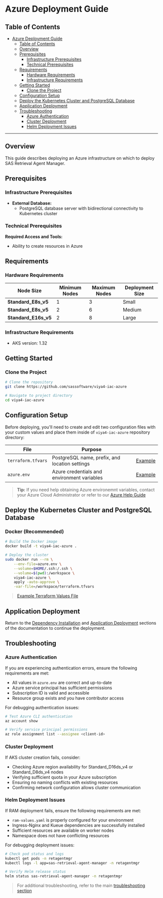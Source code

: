 # Azure Deployment Guide

## Table of Contents

- [Azure Deployment Guide](#azure-deployment-guide)
  - [Table of Contents](#table-of-contents)
  - [Overview](#overview)
  - [Prerequisites](#prerequisites)
    - [Infrastructure Prerequisites](#infrastructure-prerequisites)
    - [Technical Prerequisites](#technical-prerequisites)
  - [Requirements](#requirements)
    - [Hardware Requirements](#hardware-requirements)
    - [Infrastructure Requirements](#infrastructure-requirements)
  - [Getting Started](#getting-started)
    - [Clone the Project](#clone-the-project)
  - [Configuration Setup](#configuration-setup)
  - [Deploy the Kubernetes Cluster and PostgreSQL Database](#deploy-the-kubernetes-cluster-and-postgresql-database)
  - [Application Deployment](#application-deployment)
  - [Troubleshooting](#troubleshooting)
    - [Azure Authentication](#azure-authentication)
    - [Cluster Deployment](#cluster-deployment)
    - [Helm Deployment Issues](#helm-deployment-issues)

---

## Overview

This guide describes deploying an Azure infrastructure on which to deploy SAS Retrieval Agent Manager.

## Prerequisites

### Infrastructure Prerequisites

- **External Database:**
  - PostgreSQL database server with bidirectional connectivity to Kubernetes cluster

### Technical Prerequisites

**Required Access and Tools:**

- Ability to create resources in Azure

## Requirements

### Hardware Requirements

|       Node Size      | Minimum Nodes | Maximum Nodes |   Deployment Size  |
|----------------------|---------------|---------------|--------------------|
| **Standard_E8s_v5**  |       1       |       3       |      Small         |
| **Standard_E8s_v5**  |       2       |       6       |      Medium        |
| **Standard_E16s_v5** |       2       |       8       |      Large         |

### Infrastructure Requirements

- AKS version: 1.32

## Getting Started

### Clone the Project

```bash
# Clone the repository
git clone https://github.com/sassoftware/viya4-iac-azure

# Navigate to project directory
cd viya4-iac-azure
```

## Configuration Setup

Before deploying, you'll need to create and edit two configuration files with your custom values and place them inside of `viya4-iac-azure` repository directory:

| File           | Purpose                                        |                                           |
|----------------|------------------------------------------------|-------------------------------------------|
| `terraform.tfvars` | PostgreSQL name, prefix, and location settings | [Example](../examples/azure/terraform.tfvars) |
| `azure.env`    | Azure credentials and environment variables    | [Example](../examples/azure/azure.env)    |

> **Tip:** If you need help obtaining Azure environemnt variables, contact your Azure Cloud Administrator or refer to our [Azure Help Guide](./user/AzureHelp.md)

## Deploy the Kubernetes Cluster and PostgreSQL Database

### Docker (Recommended)

```bash
# Build the Docker image
docker build -t viya4-iac-azure .

# Deploy the cluster
sudo docker run --rm \
    --env-file=azure.env \
    --volume=$HOME/.ssh:/.ssh \
    --volume=$(pwd):/workspace \
    viya4-iac-azure \
    apply -auto-approve \
    -var-file=/workspace/terraform.tfvars
```

> [Example Terraform Values File](../examples/azure/terraform.tfvars)

## Application Deployment

Return to the [Dependency Installation](../README.md#install-required-dependencies) and [Application Deployment](../README.md#install-sas-retrieval-agent-manager) sections of the documentation to continue the deployment.

## Troubleshooting

### Azure Authentication

If you are experiencing authentication errors, ensure the following requirements are met:

- All values in `azure.env` are correct and up-to-date
- Azure service principal has sufficient permissions
- Subscription ID is valid and accessible
- Resource group exists and you have contributor access

For debugging authentication issues:

```bash
# Test Azure CLI authentication
az account show

# Verify service principal permissions
az role assignment list --assignee <client-id>
```

### Cluster Deployment

If AKS cluster creation fails, consider:

- Checking Azure region availability for Standard_D16ds_v4 or Standard_D8ds_v4 nodes
- Verifying sufficient quota in your Azure subscription
- Ensuring no naming conflicts with existing resources
- Confirming network configuration allows cluster communication

### Helm Deployment Issues

If RAM deployment fails, ensure the following requirements are met:

- `ram-values.yaml` is properly configured for your environment
- Ingress-Nginx and Kueue dependencies are successfully installed
- Sufficient resources are available on worker nodes
- Namespace does not have conflicting resources

For debugging deployment issues:

```bash
# Check pod status and logs
kubectl get pods -n retagentmgr
kubectl logs -l app=sas-retrieval-agent-manager -n retagentmgr

# Verify Helm release status
helm status sas-retrieval-agent-manager -n retagentmgr
```

> For additional troubleshooting, refer to the main [troubleshooting section](../README.md#troubleshooting)
